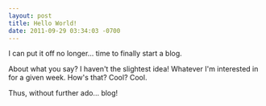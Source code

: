 ```yaml
---
layout: post
title: Hello World!
date: 2011-09-29 03:34:03 -0700
---
```


I can put it off no longer... time to finally start a blog.

About what you say? I haven't the slightest idea! Whatever I'm interested in for a given week. How's that? Cool? Cool.

Thus, without further ado... blog!
